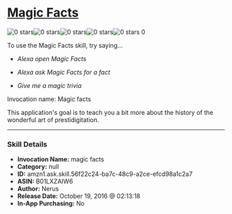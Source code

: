 # [Magic Facts](http://alexa.amazon.com/#skills/amzn1.ask.skill.56f22c24-ba7c-48c9-a2ce-efcd98a1c2a7)
![0 stars](../../images/ic_star_border_black_18dp_1x.png)![0 stars](../../images/ic_star_border_black_18dp_1x.png)![0 stars](../../images/ic_star_border_black_18dp_1x.png)![0 stars](../../images/ic_star_border_black_18dp_1x.png)![0 stars](../../images/ic_star_border_black_18dp_1x.png) 0

To use the Magic Facts skill, try saying...

* *Alexa open Magic Facts*

* *Alexa ask Magic Facts for a fact*

* *Give me a magic trivia*

Invocation name: Magic facts

This application's goal is to teach you a bit more about the history of the wonderful art of prestidigitation.

***

### Skill Details

* **Invocation Name:** magic facts
* **Category:** null
* **ID:** amzn1.ask.skill.56f22c24-ba7c-48c9-a2ce-efcd98a1c2a7
* **ASIN:** B01LXZAIW6
* **Author:** Nerus
* **Release Date:** October 19, 2016 @ 02:13:18
* **In-App Purchasing:** No
